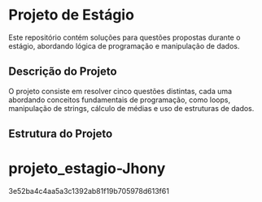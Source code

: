 
# Projeto de Estágio

Este repositório contém soluções para questões propostas durante o estágio, abordando lógica de programação e manipulação de dados.

## Descrição do Projeto

O projeto consiste em resolver cinco questões distintas, cada uma abordando conceitos fundamentais de programação, como loops, manipulação de strings, cálculo de médias e uso de estruturas de dados.

## Estrutura do Projeto


# projeto_estagio-Jhony
3e52ba4c4aa5a3c1392ab81f19b705978d613f61
